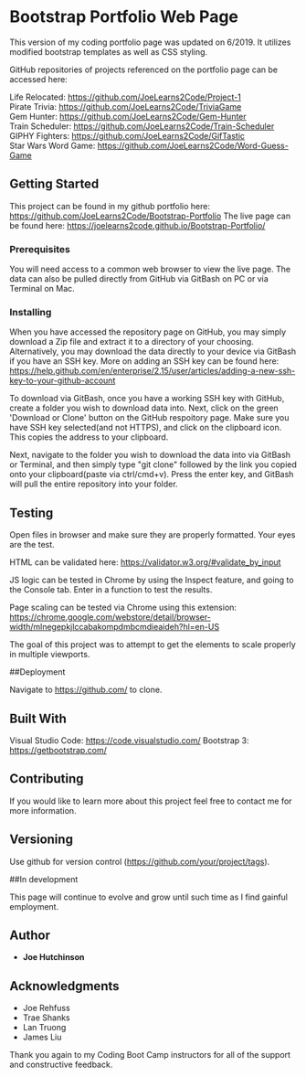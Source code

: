 # Bootstrap Portfolio Web Page

This version of my coding portfolio page was updated on 6/2019.  It utilizes modified bootstrap templates as well as CSS styling.  

GitHub repositories of projects referenced on the portfolio page can be accessed here:

Life Relocated: https://github.com/JoeLearns2Code/Project-1  
Pirate Trivia: https://github.com/JoeLearns2Code/TriviaGame  
Gem Hunter: https://github.com/JoeLearns2Code/Gem-Hunter  
Train Scheduler: https://github.com/JoeLearns2Code/Train-Scheduler  
GIPHY Fighters: https://github.com/JoeLearns2Code/GifTastic  
Star Wars Word Game: https://github.com/JoeLearns2Code/Word-Guess-Game  

## Getting Started

This project can be found in my github portfolio here: https://github.com/JoeLearns2Code/Bootstrap-Portfolio
The live page can be found here: https://joelearns2code.github.io/Bootstrap-Portfolio/

### Prerequisites

You will need access to a common web browser to view the live page.  The data can also be pulled directly from GitHub via GitBash on PC or via Terminal on Mac.


### Installing

When you have accessed the repository page on GitHub, you may simply download a Zip file and extract it to a directory of your choosing.  Alternatively, you may download the data directly to your device via GitBash if you have an SSH key.  More on adding an SSH key can be found here: https://help.github.com/en/enterprise/2.15/user/articles/adding-a-new-ssh-key-to-your-github-account

To download via GitBash, once you have a working SSH key with GitHub, create a folder you wish to download data into.  Next, click on the green 'Download or Clone' button on the GitHub respoitory page.  Make sure you have SSH key selected(and not HTTPS), and click on the clipboard icon.  This copies the address to your clipboard.

Next, navigate to the folder you wish to download the data into via GitBash or Terminal, and then simply type "git clone" followed by the link you copied onto your clipboard(paste via ctrl/cmd+v).  Press the enter key, and GitBash will pull the entire repository into your folder.


## Testing

Open files in browser and make sure they are properly formatted. Your eyes are the test.

HTML can be validated here: https://validator.w3.org/#validate_by_input

JS logic can be tested in Chrome by using the Inspect feature, and going to the Console tab. Enter in a function to test the results.

Page scaling can be tested via Chrome using this extension: https://chrome.google.com/webstore/detail/browser-width/mlnegepkjlccabakompdmbcmdieaideh?hl=en-US

The goal of this project was to attempt to get the elements to scale properly in multiple viewports.

##Deployment

Navigate to https://github.com/ to clone.

## Built With

Visual Studio Code: https://code.visualstudio.com/
Bootstrap 3: https://getbootstrap.com/ 

## Contributing

If you would like to learn more about this project feel free to contact me for more information.

## Versioning

Use github for version control (https://github.com/your/project/tags).

##In development

This page will continue to evolve and grow until such time as I find gainful employment.

## Author

* **Joe Hutchinson**


## Acknowledgments

* Joe Rehfuss
* Trae Shanks
* Lan Truong
* James Liu

Thank you again to my Coding Boot Camp instructors for all of the support and constructive feedback.
